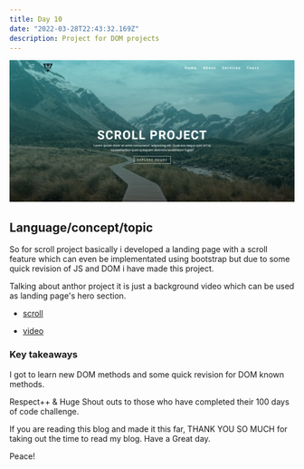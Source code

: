 ```yaml
---
title: Day 10
date: "2022-03-28T22:43:32.169Z"
description: Project for DOM projects
---
```




![coding](./scroll.png)

## Language/concept/topic

So for scroll project basically i developed a landing page with a scroll feature which can even be implementated using bootstrap but due to some quick revision of JS and DOM i have made this project.

Talking about anthor project it is just a background video which can be used as landing page's hero section.

- [scroll](https://github.com/jay-2000/jsMiniProjects/tree/main/scroll)

- [video](https://github.com/jay-2000/jsMiniProjects/tree/main/video)

### Key takeaways

I got to learn new DOM methods and some quick revision for DOM known methods.




Respect++ & Huge Shout outs to those who have completed their 100 days of code challenge.

If you are reading this blog and made it this far, THANK YOU SO MUCH for taking out the time to read my blog. Have a Great day.

Peace!